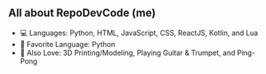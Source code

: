 ## All about RepoDevCode (me)

- 💻 Languages: Python, HTML, JavaScript, CSS, ReactJS, Kotlin, and Lua
- 💖 Favorite Language: Python
- 🏓 Also Love: 3D Printing/Modeling, Playing Guitar & Trumpet, and Ping-Pong
